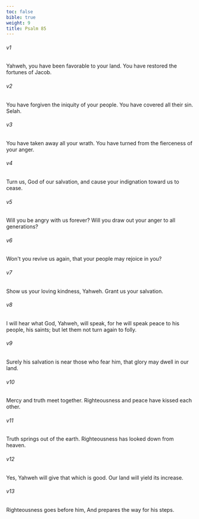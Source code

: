 ```yaml
---
toc: false
bible: true
weight: 9
title: Psalm 85
---
```




###### v1 
Yahweh, you have been favorable to your land. You have restored the fortunes of Jacob. 

###### v2 
You have forgiven the iniquity of your people. You have covered all their sin. Selah. 

###### v3 
You have taken away all your wrath. You have turned from the fierceness of your anger. 

###### v4 
Turn us, God of our salvation, and cause your indignation toward us to cease. 

###### v5 
Will you be angry with us forever? Will you draw out your anger to all generations? 

###### v6 
Won't you revive us again, that your people may rejoice in you? 

###### v7 
Show us your loving kindness, Yahweh. Grant us your salvation. 

###### v8 
I will hear what God, Yahweh, will speak, for he will speak peace to his people, his saints; but let them not turn again to folly. 

###### v9 
Surely his salvation is near those who fear him, that glory may dwell in our land. 

###### v10 
Mercy and truth meet together. Righteousness and peace have kissed each other. 

###### v11 
Truth springs out of the earth. Righteousness has looked down from heaven. 

###### v12 
Yes, Yahweh will give that which is good. Our land will yield its increase. 

###### v13 
Righteousness goes before him, And prepares the way for his steps.
